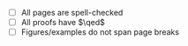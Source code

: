 - [ ] All pages are spell-checked
- [ ] All proofs have $\qed$
- [ ] Figures/examples do not span page breaks